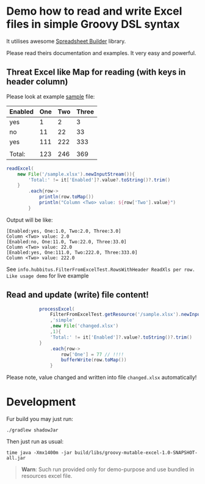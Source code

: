 # Demo how to read and write Excel files in simple Groovy DSL syntax

It utilises awesome [Spreadsheet Builder](https://spreadsheet.dsl.builders) library.

Please read theirs documentation and examples. It very easy and powerful.

## Threat Excel like Map for reading (with keys in header column)

Please look at example [sample](src/main/resources/sample.xlsx) file:

| Enabled | One | Two | Three |
|---------|-----|-----|-------|
| yes     |   1 |   2 |     3 |
| no      |  11 |  22 |    33 |
| yes     | 111 | 222 |   333 |
|         |     |     |       |
| Total:  | 123 | 246 |   369 |

```groovy
readExcel(
	new File('/sample.xlsx').newInputStream()){
		'Total:' != it['Enabled']?.value?.toString()?.trim()
	}
		.each{row->
			println(row.toMap())
			println("Column <Two> value: ${row['Two'].value}")
		}
```
Output will be like:
```
[Enabled:yes, One:1.0, Two:2.0, Three:3.0]
Column <Two> value: 2.0
[Enabled:no, One:11.0, Two:22.0, Three:33.0]
Column <Two> value: 22.0
[Enabled:yes, One:111.0, Two:222.0, Three:333.0]
Column <Two> value: 222.0
```

See `info.hubbitus.FilterFromExcelTest.RowsWithHeader ReadXls per row. Like usage demo` for live example

## Read and update (write) file content!

```groovy
			processExcel(
				FilterFromExcelTest.getResource('/sample.xlsx').newInputStream()
				,'simple'
				,new File('changed.xlsx')
				,1){
				'Total:' != it['Enabled']?.value?.toString()?.trim()
			}
				.each{row->
					row['One'] = 77 // !!!!
					bufferWrite(row.toMap())
				}
```

Please note, value changed and written into file `changed.xlsx` automatically!

# Development

Fur build you may just run:

	./gradlew shadowJar

Then just run as usual:

	time java -Xmx1400m -jar build/libs/groovy-mutable-excel-1.0-SNAPSHOT-all.jar

> **Warn**: Such run provided only for demo-purpose and use bundled in resources excel file.
